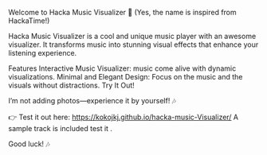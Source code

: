 

Welcome to Hacka Music Visualizer 🎵
(Yes, the name is inspired from HackaTime!)

Hacka Music Visualizer is a cool and unique music player with an awesome visualizer.
It transforms music into stunning visual effects that enhance your listening experience.

Features
Interactive Music Visualizer: music come alive with dynamic visualizations.
Minimal and Elegant Design: Focus on the music and the visuals without distractions.
Try It Out!

I’m not adding photos—experience it by yourself! 🎶

👉 Test it out here: https://kokojkj.github.io/hacka-music-Visualizer/
A sample track is included test it .


Good luck! 🎶
